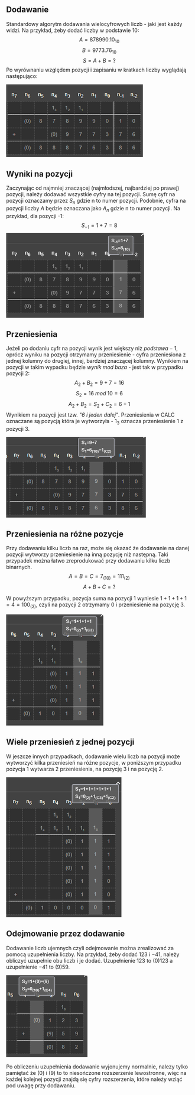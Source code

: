 ## Dodawanie

Standardowy algorytm dodawania wielocyfrowych liczb - jaki jest każdy widzi. Na przykład, żeby dodać liczby w podstawie 10:
$$
 A = 878990.10_{10}
$$
$$ 
    B = 9773.76_{10}
$$
$$
    S = A + B = ?
$$
Po wyrównaniu względem pozycji i zapisaniu w  kratkach liczby wyglądają następująco:

![addition1.png](addition1.PNG)

## Wyniki na pozycji
Zaczynając od najmniej znaczącej (najmłodszej, najbardziej po prawej) pozycji, należy dodawać wszystkie cyfry na tej pozycji.
Sumę cyfr na pozycji oznaczamy przez $S_n$ gdzie n to numer pozycji. Podobnie, cyfra na pozycji liczby $A$ będzie oznaczana jako $A_n$ gdzie n to numer pozycji.
Na przykład, dla pozycji -1:
$$
    S_{-1} = 1 + 7 = 8
$$
![posres1.png](posres1.PNG)
## Przeniesienia
Jeżeli po dodaniu cyfr na pozycji wynik jest większy niż $podstawa-1$, oprócz wyniku na pozycji otrzymamy 
przeniesienie - cyfra przeniesiona z jednej kolumny do drugiej, innej, bardziej znaczącej kolumny.
Wynikiem na pozycji w takim wypadku będzie $wynik \; mod \; baza$ - jest tak w przypadku pozycji 2:
$$
    A_{2} + B_{2} = 9 + 7 = 16
$$
$$
    S_{2} = 16 \; mod \; 10 = 6
$$
$$
    A_{2} + B_{2} = S_{2} + C_{2} = 6 + 1
$$
Wynikiem na pozycji jest tzw. *"6 i jeden dalej"*. Przeniesienia w CALC oznaczane są pozycją która je wytworzyła - $1_{3}$ oznacza przeniesienie 1 z pozycji 3. 

![posres2.png](posres2.PNG)

## Przeniesienia na różne pozycje
Przy dodawaniu kilku liczb na raz, może się okazać że dodawanie na danej pozycji wytworzy przeniesienie na inną pozycję niż następną. 
Taki przypadek można łatwo zreprodukować przy dodawaniu kilku liczb binarnych.
$$
    A = B = C = 7_{(10)} = 111_{(2)}
$$
$$
    A + B + C = ?
$$

W powyższym przypadku, pozycja suma na pozycji 1 wyniesie $1 + 1 + 1 + 1 = 4 = 100_{(2)}$,
 czyli na pozycji 2 otrzymamy 0 i przeniesienie na pozycję 3.

![posres3.png](posres3.PNG)

## Wiele przeniesień z jednej pozycji
W jeszcze innych przypadkach, dodawanie wielu liczb na pozycji może wytworzyć kilka przeniesień na różne pozycje,
 w poniższym przypadku pozycja 1 wytwarza 2 przeniesienia, na pozycję 3 i na pozycję 2.

![posres4.png](posres4.PNG)

## Odejmowanie przez dodawanie
Dodawanie liczb ujemnych czyli odejmowanie można zrealizować za pomocą uzupełnienia liczby. Na przykład, żeby dodać $123$ i $-41$,
 należy obliczyć uzupełnie obu liczb i je dodać. Uzupełnienie $123$ to $(0)123$ a uzupełnienie $-41$ to $(9)59$. 

 ![posres5.png](posres5.PNG)

 Po obliczeniu uzupełnienia dodawanie wyjonujemy normalnie, nalezy tylko pamiętać że (0) i (9) to to niesończone rozszerzenie lewostronne,
  więc na każdej kolejnej pozycji znajdą się cyfry rozszerzenia, które należy wziąć pod uwagę przy dodawaniu.

